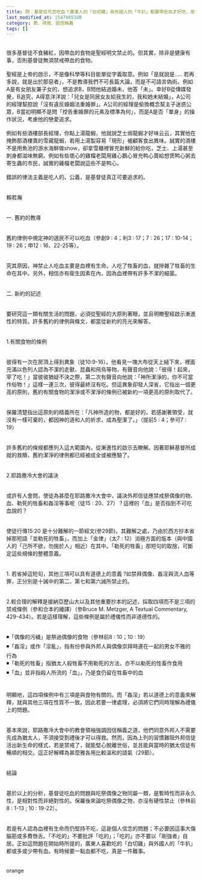 ```yaml
---
title: 問：基督徒可否吃血？廣東人的「白切雞」與外國人的「牛扒」都要帶些血才好吃，是否亦要禁戒不吃？ (轉貼)
last_modified_at: 1547985380
category: 罪、得救、因信稱義
tags: []
---
```


<br/>很多基督徒不食豬紅，因帶血的食物是聖經明文禁止的。但其實，除非是健康有事，否則基督徒無須禁戒帶血的食物。<br/><br/>聖經是上帝的啟示，不是像科學等科目能單從字義取意。例如「是就說是….. 若再多說，就是出於那惡者」，不是教導我們不可長篇大論，而是不可語言偽術。例如A是有女朋友兼子女的，想追求B，B問他結過婚未，他答「未」。幸好B從傳媒發覺，B追究，A得意洋洋說：「兒女是同居女友給我生的，我和她未結婚」，A公司的經理幫腔說「沒有違反婚姻法重婚罪」。A公司的經理是偷換概念幫主子迷惑公眾，B當初明顯不是問「控告重婚罪的元素及標準為何」，而是A是否「單身」的操作狀況，考慮他的戀愛追求。<br/><br/>例如有些酒樓部長經理，你點上湯龍蝦，他就說芝士焗龍蝦才好味云云，其實他在掩飾那酒樓賣的雪藏龍蝦，若用上湯製容易「現形」被顧客食出異味。誠實的酒樓不是用魚池的游水海鮮做show，卻拿雪櫃裡冒充新鮮的給你吃，芝士、上湯甚至刺身都滋味無窮。例如有些壞心的雞檔老闆用雞心鵝心冒充鸭心賣給想煲鸭心粥去寄生蟲的市民，誠實的雞檔老闆說這些不是鸭心。<br/><br/>錯誤的律法主義是吃人的。公義，是基督徒真正可要追求的。<br/><br/><br/><!--more-->賴若瀚<br/><br/><br/>一. 舊約的教導<br/><br/><br/>    舊約律例中規定神的選民不可以吃血（參創9 : 4；利3 : 17；7 : 26；17 : 10-14；19 : 26；申12 : 16、22-25等）。<br/> <br/><br/>    究其原因，神禁止人吃血主要是血裡有生命。人吃了牲畜的血，就摻雜了牲畜的生命在其中。另外，相信亦有衛生因素在內，因為血裡帶有許多不潔的細菌。<br/><br/><br/>二. 新約的記述<br/><br/><br/>    要研究這一類有關生活的問題，必須從聖經的大原則著眼，並且明瞭聖經啟示漸進性的特質。許多舊約的律例與條文，都當從新約的亮光來解答。<br/><br/><br/>1.有關食物的條例<br/><br/><br/>    彼得有一次在房頂上得到異象（徒10:9-16）。他看見一塊大布從天上縋下來，裡面充滿以色列人認為不潔的走獸、昆蟲和飛鳥等物，有聲音向他說：「彼得！起來，宰了吃！」當彼彼猶疑不決之際，第二次有聲音向他說：「神所潔淨的，你不可當作俗物！」這樣一連三次，彼得最終沒有吃。但這異象卻發人深省，它指出一個更高的原則，舊約有關食物的潔淨或不潔淨的條例已被新約一項更高的原則取代了。<br/><br/><br/>    保羅清楚指出這原則的精義所在：「凡神所造的物，都是好的，若感謝著領受，就沒有一樣可棄的，都因神的道和人的祈求，成為聖潔了。」（提前5 : 4；參可7 : 19）<br/><br/><br/>    許多舊約的條規都應列入這大範圍內，從漸進性的啟示去瞭解。因著耶穌基督所成就的救贖，舊約潔淨的律例都已經被成全或被應驗了。<br/><br/><br/>2.耶路撒冷大會的議決<br/><br/><br/>    或許有人會問，使徒為甚麼在耶路撒冷大會中，議決外邦信徒應禁戒祭偶像的物、血、勒死的牲畜和姦淫等事呢（徒15 : 20、27）？這裡的「血」是否指到不可吃血說的？<br/><br/><br/>    使徒行傳15:20 是十分難解的一節經文(參29節)。其難解之處，乃由於西方抄本省掉那短語「並勒死的牲畜」，而加上「金律」（太7 : 12）消極方面的版本（與中國人的「己所不欲，勿施於人」相近）在其中。「勒死的牲畜」那短句的取捨，可斷定這些規條的整體意義。<br/><br/><br/>1. 若省掉這短句，其他三項可以具有道德上的意義 ?如禁拜偶像、姦淫與流人血等罪，正分別是十誡中的第二、第七和第六誡所禁止的。<br/><br/><br/>2.較合理的解釋是接納亞歷山大以及其他重要抄本的記述，採取四項而不是三項的禁戒條例（參和合本的繙譯）（參Bruce M. Metzger, A Textual Commentary, 429-434）。若是這樣理解，這些條例是屬於禮儀性而非道德性的。 <br/><br/><br/>◾「偶像的污穢」是祭過偶像的食物（參林前8 : 10；10 : 19）<br/>◾「姦淫」或作「淫亂」，指有份參與外邦人與偶像崇拜時連在一起的男女不雅的行為<br/>◾「勒死的牲畜」指猶太人殺牲畜不用勒死的方法，亦不以勒死的性畜作食用<br/>◾「血」並非指殺人所流的「血」，乃是食仍留在牲畜中的血<br/><br/><br/>    明顯地，這四項條例中有三項是與食物有關的。而「姦淫」若以道德上的意義來解釋，就與其他三項在性質不一致。因此若要一律處理，必須將它們同時理解為禮儀上的問題。<br/><br/><br/>    基本來說，耶路撒冷大會中的教會領袖強調因信稱義之道，他們同意外邦人不需要先成為猶太人，不須接受割禮後才可以得救。然而，因為上列的習慣難阻外邦信徒活出新生命的樣式，若是禁戒了，就能堅心脫離世俗，並且能與當時的猶太信徒有暢順的相交。這正好解釋為甚麼雅各用比較溫和的語氣（29節）。<br/><br/><br/>結論<br/><br/><br/>    基於以上的分析，基督徒吃血的問題與吃祭偶像之物同屬一類，是暫時性而非永久性，是相對性而非絕對性的。保羅後來論吃祭偶像之物，亦沒有硬性禁止（參林前 8 : 1-13 ; 10 : 19-22）。<br/><br/><br/>    若是有人認為血裡有生命而仍堅持不吃，這是個人信念的問題；不必要因這事大傷腦筋或多費唇舌。「不吃的」不要批評「吃的」；「吃的」亦不要以「剛強者」自居。正如這問題在開始時所提的，廣東人喜歡吃的「白切雞」與外國人的「牛扒」都或多或少帶有血。有時候要一點血都不吃，真是一件難事。 <br/><br/><br/>orange
